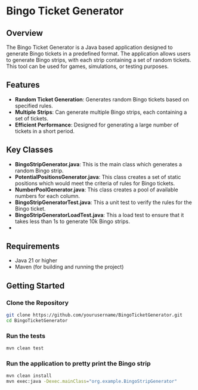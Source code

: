 # Bingo Ticket Generator

## Overview
The Bingo Ticket Generator is a Java based application designed to generate Bingo tickets in a predefined format. 
The application allows users to generate Bingo strips, with each strip containing a set of random tickets. 
This tool can be used for games, simulations, or testing purposes.

## Features
- **Random Ticket Generation**: Generates random Bingo tickets based on specified rules.
- **Multiple Strips**: Can generate multiple Bingo strips, each containing a set of tickets.
- **Efficient Performance**: Designed for generating a large number of tickets in a short period.

## Key Classes
- **BingoStripGenerator.java**: This is the main class which generates a random Bingo strip.
- **PotentialPositionsGenerator.java**: This class creates a set of static positions which would meet the criteria of rules for Bingo tickets.
- **NumberPoolGenerator.java**: This class creates a pool of available numbers for each column.
- **BingoStripGeneratorTest.java**: This a unit test to verify the rules for the Bingo ticket.
- **BingoStripGeneratorLoadTest.java**: This a load test to ensure that it takes less than 1s to generate 10k Bingo strips.
- 
## Requirements
- Java 21 or higher
- Maven (for building and running the project)

## Getting Started

### Clone the Repository
```bash
git clone https://github.com/yourusername/BingoTicketGenerator.git
cd BingoTicketGenerator
```

### Run the tests
```bash
mvn clean test
```
### Run the application to pretty print the Bingo strip
```bash
mvn clean install
mvn exec:java -Dexec.mainClass="org.example.BingoStripGenerator"
```